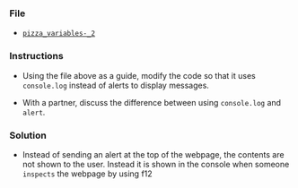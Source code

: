 ### File

* [`pizza_variables-_2`](unsolved/pizza_variables_2.html)

### Instructions

* Using the file above as a guide, modify the code so that it uses `console.log` instead of alerts to display messages.

* With a partner, discuss the difference between using `console.log` and `alert`.


### Solution
* Instead of sending an alert at the top of the webpage, the contents are not shown to the user. Instead it is shown in the console when someone `inspects` the webpage by using f12